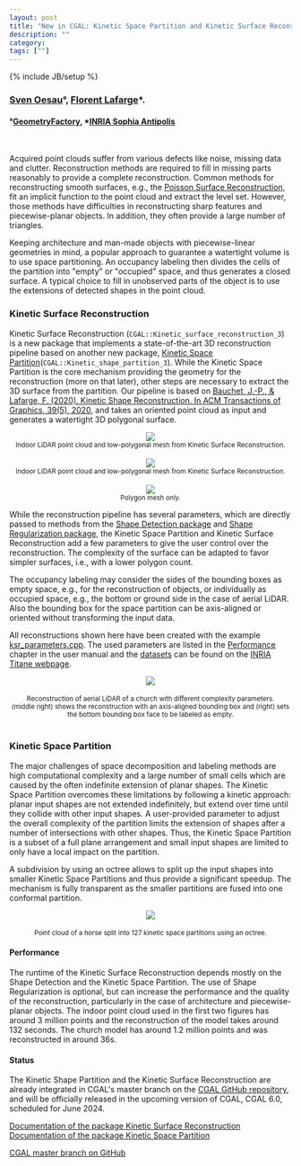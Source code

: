 ```yaml
---
layout: post
title: "New in CGAL: Kinetic Space Partition and Kinetic Surface Reconstruction"
description: ""
category:
tags: [""]
---
```

{% include JB/setup %}

<h3><a href="https://geometryfactory.com/who-we-are/">Sven Oesau</a>&deg;,
<a href="https://www-sop.inria.fr/members/Florent.Lafarge/">Florent Lafarge</a>&#42;.
</h3>
<h4>&deg;<a href="https://geometryfactory.com/">GeometryFactory</a>, &#42;<a href="https://team.inria.fr/titane/">INRIA Sophia Antipolis</a></h4>
<br>

<p>Acquired point clouds suffer from various defects like noise, missing data and clutter. Reconstruction methods are required to fill in missing parts reasonably to provide a complete reconstruction. Common methods for reconstructing smooth surfaces, e.g., the <a href="https://cgal.geometryfactory.com/CGAL/doc/master/Poisson_surface_reconstruction_3/index.html">Poisson Surface Reconstruction</a>, fit an implicit function to the point cloud and extract the level set. However, those methods have difficulties in reconstructing sharp features and piecewise-planar objects. In addition, they often provide a large number of triangles.</p>
<p>Keeping architecture and man-made objects with piecewise-linear geometries in mind, a popular approach to guarantee a watertight volume is to use space partitioning. An occupancy labeling then divides the cells of the partition into "empty" or "occupied" space, and thus generates a closed surface. A typical choice to fill in unobserved parts of the object is to use the extensions of detected shapes in the point cloud.</p>

<h3>Kinetic Surface Reconstruction</h3>

<p>Kinetic Surface Reconstruction (<code>CGAL::Kinetic_surface_reconstruction_3</code>) is a new package that implements a state-of-the-art 3D reconstruction pipeline based on another new package, <a href="https://cgal.geometryfactory.com/CGAL/doc/master/Kinetic_space_partition/index.html">Kinetic Space Partition</a>(<code>CGAL::Kinetic_shape_partition_3</code>). While the Kinetic Space Partition is the core mechanism providing the geometry for the reconstruction (more on that later), other steps are necessary to extract the 3D surface from the partition. Our pipeline is based on <a href="https://inria.hal.science/hal-02924409/file/tog2020.pdf">Bauchet, J.-P., & Lafarge, F. (2020). Kinetic Shape Reconstruction. In ACM Transactions of Graphics, 39(5), 2020</a>, and takes an oriented point cloud as input and generates a watertight 3D polygonal surface.</p>

<div style="text-align:center;">
  <a href="../../../../images/KSR_meeting_room_outside.png"><img src="../../../../images/KSR_meeting_room_outside.png" style="max-width:95%"/></a>
  <br><small>Indoor LiDAR point cloud and low-polygonal mesh from Kinetic Surface Reconstruction.</small>
</div>

<br>
<div style="text-align:center;">
  <a href="../../../../images/KSR_indoor_overlay.png"><img src="../../../../images/KSR_indoor_overlay.png" style="max-width:95%"/></a>
  <br><small>Indoor LiDAR point cloud and low-polygonal mesh from Kinetic Surface Reconstruction.</small>
</div>

<br>
<div style="text-align:center;">
  <a href="../../../../images/KSR_indoor_reconstruction.png"><img src="../../../../images/KSR_indoor_reconstruction.png" style="max-width:95%"/></a>
  <br><small>Polygon mesh only.</small>
</div>

<p>While the reconstruction pipeline has several parameters, which are directly passed to methods from the <a href="https://doc.cgal.org/latest/Shape_detection/index.html">Shape Detection package</a> and <a href="https://doc.cgal.org/latest/Shape_regularization/index.html">Shape Regularization package</a>, the Kinetic Space Partition and Kinetic Surface Reconstruction add a few parameters to give the user control over the reconstruction. The complexity of the surface can be adapted to favor simpler surfaces, i.e., with a lower polygon count.</p>

<p>The occupancy labeling may consider the sides of the bounding boxes as empty space, e.g., for the reconstruction of objects, or individually as occupied space, e.g., the bottom or ground side in the case of aerial LiDAR. Also the bounding box for the space partition can be axis-aligned or oriented without transforming the input data.</p>

<p>All reconstructions shown here have been created with the example <a href="https://github.com/CGAL/cgal/blob/master/Kinetic_surface_reconstruction/examples/Kinetic_surface_reconstruction/ksr_parameters.cpp">ksr_parameters.cpp</a>. The used parameters are listed in the <a href="https://cgal.geometryfactory.com/CGAL/doc/master/Kinetic_surface_reconstruction/index.html#title9">Performance</a> chapter in the user manual and the <a href="https://files.inria.fr/titane/KSR42_dataset.zip">datasets</a> can be found on the <a href="https://team.inria.fr/titane/">INRIA Titane webpage</a>.</p>

<div style="text-align:center;">
  <a href="../../../../images/KSR_church_parameters.png"><img src="../../../../images/KSR_church_parameters.png" style="max-width:95%"/></a><br>
  <br><small>Reconstruction of aerial LiDAR of a church with different complexity parameters. <br>(middle right) shows the reconstruction with an axis-aligned bounding box and (right) sets the bottom bounding box face to be labeled as empty.</small>
</div>

<br>
<h3>Kinetic Space Partition</h3>

<p>The major challenges of space decomposition and labeling methods are high computational complexity and a large number of small cells which are caused by the often indefinite extension of planar shapes. The Kinetic Space Partition overcomes these limitations by following a kinetic approach: planar input shapes are not extended indefinitely, but extend over time until they collide with other input shapes. A user-provided parameter to adjust the overall complexity of the partition limits the extension of shapes after a number of intersections with other shapes. Thus, the Kinetic Space Partition is a subset of a full plane arrangement and small input shapes are limited to only have a local impact on the partition.</p>
<p>A subdivision by using an octree allows to split up the input shapes into smaller Kinetic Space Partitions and thus provide a significant speedup. The mechanism is fully transparent as the smaller partitions are fused into one conformal partition.</p>
<div style="text-align:center;">
  <a href="../../../../images/KSP_horse_octree.png"><img src="../../../../images/KSP_horse_octree.png" style="max-width:95%"/></a><br>
  <br><small>Point cloud of a horse split into 127 kinetic space partitions using an octree.</small>
</div>

<h4>Performance</h4>
<p>The runtime of the Kinetic Surface Reconstruction depends mostly on the Shape Detection and the Kinetic Space Partition. The use of Shape Regularization is optional, but can increase the performance and the quality of the reconstruction, particularly in the case of architecture and piecewise-planar objects. The indoor point cloud used in the first two figures has around 3 million points and the reconstruction of the model takes around 132 seconds. The church model has around 1.2 million points and was reconstructed in around 36s.</p>

<h4>Status</h4>
<p>The Kinetic Shape Partition and the Kinetic Surface Reconstruction are already integrated in CGAL's master branch on the <a href="https://github.com/CGAL/cgal/">CGAL GitHub repository</a>, and will be officially released in the upcoming version of CGAL, CGAL 6.0, scheduled for June 2024.</p>

<i class="bi bi-book"></i>
<a href="https://cgal.geometryfactory.com/CGAL/doc/master/Kinetic_surface_reconstruction/index.html">Documentation of the package Kinetic Surface Reconstruction</a><br>
<a href="https://cgal.geometryfactory.com/CGAL/doc/master/Kinetic_space_partition/index.html">Documentation of the package Kinetic Space Partition</a> <br>

<i class="bi bi-arrow-down-circle"></i>
<a href="https://github.com/CGAL/cgal/tree/master">CGAL master branch on GitHub</a>
